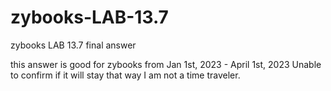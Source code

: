 # zybooks-LAB-13.7
zybooks LAB 13.7 final answer

this answer is good for zybooks from Jan 1st, 2023 - April 1st, 2023
Unable to confirm if it will stay that way I am not a time traveler. 
